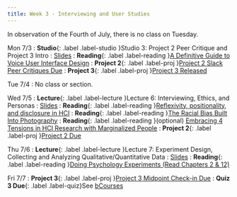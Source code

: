 ```yaml
---
title: Week 3 - Interviewing and User Studies
---
```

In observation of the Fourth of July, there is no class on Tuesday.

Mon 7/3
: **Studio**{: .label .label-studio }Studio 3: Project 2 Peer Critique and Project 3 Intro
  : [Slides](https://docs.google.com/presentation/d/1eNFgt83ylz-3zQTc-Pf9c9rxhW6uEwsA1kwLJhLCLk4/edit#slide=id.g254499e0e7a_1_0)
: **Reading**{: .label .label-reading }[A Definitive Guide to Voice User Interface Design](https://userguiding.com/blog/voice-user-interface/)
: **Project 2**{: .label .label-proj }[Project 2 Slack Peer Critiques Due](https://docs.google.com/document/d/13_nTDcgD03QQxTWPt2i2IE48Q9eNrTHkogu3UFEbv6U/edit?usp=sharing)
: **Project 3**{: .label .label-proj }[Project 3 Released](https://docs.google.com/document/d/1GoUDslCdmPWlD_fH702DcPQPJDxUJynMLl-L77gfP-g/edit?usp=sharing)

Tue 7/4
: No class or section.

Wed 7/5
: **Lecture**{: .label .label-lecture }Lecture 6: Interviewing, Ethics, and Personas
  : [Slides](#)
: **Reading**{: .label .label-reading }[Reflexivity, positionality, and disclosure in HCI](https://medium.com/@caliang/reflexivity-positionality-and-disclosure-in-hci-3d95007e9916)
: **Reading**{: .label .label-reading }[The Racial Bias Built Into Photography](https://www.nytimes.com/2019/04/25/lens/sarah-lewis-racial-bias-photography.html?unlocked_article_code=yNaLVV3-uiXLsdJwMg5fRcXAhyYKcCBTrFl0LoX1cmK_bOmFLnpVqbH9SNhtK6IZoWFC43WpNe77LjoHijvIQZS-OEMz3dhP5I9Pbj1914US6Rw6BWMh6IeMhu-UJ71lk1oqKs-YMPmz36M76N2PwWrEYyBBFmT_8kKoUTOU3u_idqqHrdmEwSG9Dfot-8z5IjdIOh2EAVjHInLcSi6WCp6UPAiG_dABEaaaRfiu9y6Uqw7m5srvrW7XY1Gnguy7OIthazexWzuDFfK4xQi-lWYvodKr-gOMC7Gj_adF9uWv-cKQ_x7b3i8Ex122wjbw-Pv_Xni91soAzqlKlXG8VHrhGpNAIawOMFQ&smid=url-share)
: **Reading**{: .label .label-reading }(optional) [Embracing 4 Tensions in HCI Research with Marginalized People](https://www.smunson.com/portfolio/projects/Liang-HCIRwithMarginalizedPeople-Preprint.pdf)
: **Project 2**{: .label .label-proj }[Project 2 Due](https://docs.google.com/document/d/13_nTDcgD03QQxTWPt2i2IE48Q9eNrTHkogu3UFEbv6U/edit?usp=sharing)

Thu 7/6
: **Lecture**{: .label .label-lecture }Lecture 7: Experiment Design, Collecting and Analyzing Qualitative/Quantitative Data
  : [Slides](#)
: **Reading**{: .label .label-reading }[Doing Psychology Experiments (Read Chapters 2 & 12)](https://drive.google.com/file/d/1A6zH-7kRRc74STe7yPso0nHOS7BiHzgG/view?usp=sharing)

Fri 7/7
: **Project 3**{: .label .label-proj }[Project 3 Midpoint Check-in Due](https://docs.google.com/document/d/1GoUDslCdmPWlD_fH702DcPQPJDxUJynMLl-L77gfP-g/edit?usp=sharing)
: **Quiz 3 Due**{: .label .label-quiz}See [bCourses](https://bcourses.berkeley.edu/courses/1525535/quizzes/2431908)
